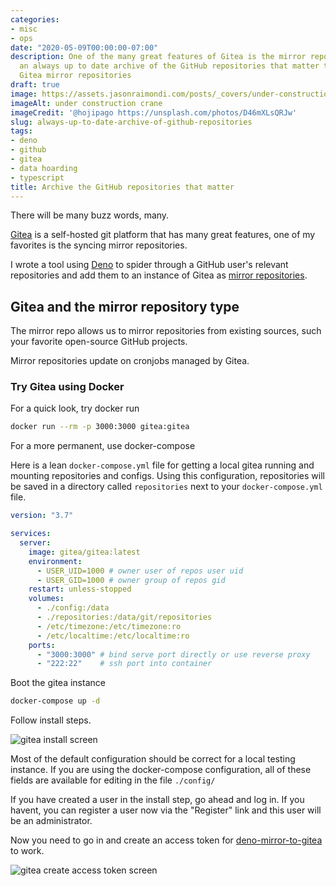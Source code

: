 ```yaml
---
categories:
- misc
- ops
date: "2020-05-09T00:00:00-07:00"
description: One of the many great features of Gitea is the mirror repository. Keep
  an always up to date archive of the GitHub repositories that matter to you using
  Gitea mirror repositories
draft: true
image: https://assets.jasonraimondi.com/posts/_covers/under-construction.jpg
imageAlt: under construction crane
imageCredit: '@hojipago https://unsplash.com/photos/D46mXLsQRJw'
slug: always-up-to-date-archive-of-github-repositories
tags:
- deno
- github
- gitea
- data hoarding
- typescript
title: Archive the GitHub repositories that matter
---
```

 

There will be many buzz words, many.

[Gitea](https://gitea.io) is a self-hosted git platform that has many great features, one of my favorites is the syncing mirror repositories.

I wrote a tool using [Deno](https://deno.land/) to spider through a GitHub user's relevant repositories and add them to an instance of Gitea as [mirror repositories](#gitea-and-the-mirror-repository-type). 

## Gitea and the mirror repository type

The mirror repo allows us to mirror repositories from existing sources, such your favorite open-source GitHub projects. 

Mirror repositories update on cronjobs managed by Gitea. 

### Try Gitea using Docker

For a quick look, try docker run

```bash
docker run --rm -p 3000:3000 gitea:gitea
```

For a more permanent, use docker-compose

Here is a lean `docker-compose.yml` file for getting a local gitea running and mounting repositories and configs. Using this configuration, repositories will be saved in a directory called `repositories` next to your `docker-compose.yml` file.

```yaml
version: "3.7"

services:
  server:
    image: gitea/gitea:latest
    environment:
      - USER_UID=1000 # owner user of repos user uid
      - USER_GID=1000 # owner group of repos gid
    restart: unless-stopped
    volumes:
      - ./config:/data
      - ./repositories:/data/git/repositories
      - /etc/timezone:/etc/timezone:ro
      - /etc/localtime:/etc/localtime:ro
    ports:
      - "3000:3000" # bind serve port directly or use reverse proxy 
      - "222:22"    # ssh port into container
```

Boot the gitea instance

```bash
docker-compose up -d
```

Follow install steps.

![gitea install screen](/)

Most of the default configuration should be correct for a local testing instance. If you are using the docker-compose configuration, all of these fields are available for editing in the file `./config/`

If you have created a user in the install step, go ahead and log in. If you havent, you can register a user now via the "Register" link and this user will be an administrator.

Now you need to go in and create an access token for [deno-mirror-to-gitea](https://github.com/jasonraimondi/deno-mirror-to-gitea) to work.

![gitea create access token screen](/)
